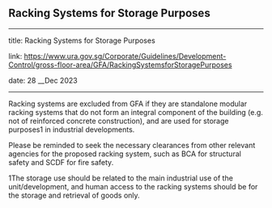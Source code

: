 ## Racking Systems for Storage Purposes
---
title: Racking Systems for Storage Purposes

link: https://www.ura.gov.sg/Corporate/Guidelines/Development-Control/gross-floor-area/GFA/RackingSystemsforStoragePurposes

date: 28 __Dec 2023

---


Racking systems are excluded from GFA if they are standalone modular racking systems that do not form an integral component of the building (e.g. not of reinforced concrete construction), and are used for storage purposes1 in industrial developments.

Please be reminded to seek the necessary clearances from other relevant agencies for the proposed racking system, such as BCA for structural safety and SCDF for fire safety.



1The storage use should be related to the main industrial use of the unit/development, and human access to the racking systems should be for the storage and retrieval of goods only.

